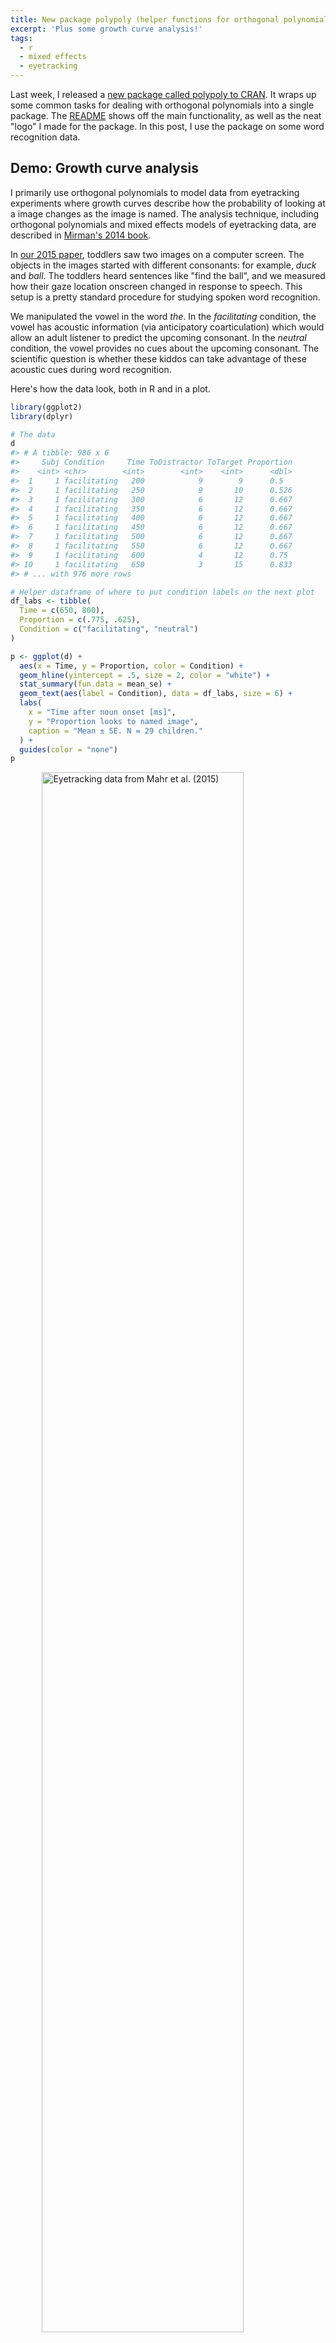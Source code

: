 ```yaml
---
title: New package polypoly (helper functions for orthogonal polynomials)
excerpt: 'Plus some growth curve analysis!'
tags:
  - r
  - mixed effects
  - eyetracking
---
```




Last week, I released a [new package called polypoly to CRAN][CRAN]. It wraps up
some common tasks for dealing with orthogonal polynomials into a single package.
The [README](https://github.com/tjmahr/polypoly) shows off the main 
functionality, as well as the neat "logo" I made for the package. 
In this post, I use the package on some word recognition data.

## Demo: Growth curve analysis

I primarily use orthogonal polynomials to model data from eyetracking 
experiments where growth curves describe how the probability of looking at a 
image changes as the image is named. The analysis technique, including 
orthogonal polynomials and mixed effects models of eyetracking data, are
described in [Mirman's 2014 book](http://amzn.to/2saBuzs).

In [our 2015 paper](https://www.ncbi.nlm.nih.gov/pubmed/26072992), toddlers saw 
two images on a computer screen. The objects in the images started with
different consonants: for example, _duck_ and _ball_. The toddlers heard
sentences like "find the ball", and we measured how their gaze location onscreen
changed in response to speech. This setup is a pretty standard procedure for
studying spoken word recognition.

We manipulated the vowel in the word _the_. In the _facilitating_ condition, the
vowel has acoustic information (via anticipatory coarticulation) which would 
allow an adult listener to predict the upcoming consonant. In the _neutral_ 
condition, the vowel provides no cues about the upcoming consonant. The
scientific question is whether these kiddos can take advantage of these acoustic
cues during word recognition.



Here's how the data look, both in R and in a plot. 


```r
library(ggplot2)
library(dplyr)

# The data
d
#> # A tibble: 986 x 6
#>     Subj Condition     Time ToDistractor ToTarget Proportion
#>    <int> <chr>        <int>        <int>    <int>      <dbl>
#>  1     1 facilitating   200            9        9      0.5  
#>  2     1 facilitating   250            9       10      0.526
#>  3     1 facilitating   300            6       12      0.667
#>  4     1 facilitating   350            6       12      0.667
#>  5     1 facilitating   400            6       12      0.667
#>  6     1 facilitating   450            6       12      0.667
#>  7     1 facilitating   500            6       12      0.667
#>  8     1 facilitating   550            6       12      0.667
#>  9     1 facilitating   600            4       12      0.75 
#> 10     1 facilitating   650            3       15      0.833
#> # ... with 976 more rows

# Helper dataframe of where to put condition labels on the next plot
df_labs <- tibble(
  Time = c(650, 800),
  Proportion = c(.775, .625), 
  Condition = c("facilitating", "neutral")
)

p <- ggplot(d) + 
  aes(x = Time, y = Proportion, color = Condition) + 
  geom_hline(yintercept = .5, size = 2, color = "white") +
  stat_summary(fun.data = mean_se) + 
  geom_text(aes(label = Condition), data = df_labs, size = 6) +
  labs(
    x = "Time after noun onset [ms]", 
    y = "Proportion looks to named image",
    caption = "Mean ± SE. N = 29 children."
  ) + 
  guides(color = "none")
p
```

<img src="/figs/2017-05-30-polypoly-package-released/raw-data-1.png" title="Eyetracking data from Mahr et al. (2015)" alt="Eyetracking data from Mahr et al. (2015)" width="80%" style="display: block; margin: auto;" />

Early on, children look equal amounts to both images on average (.5), and the
proportion of looks to the named image increase as the word unfolds. In the
facilitating condition, that rise happens earlier.

We fit a mixed-effects logistic regression model to estimate how the probability
of looking to the named image changes over time, across conditions, and within 
children. We use cubic orthogonal polynomials to represent Time. For each time 
point, we have three predictors available to us: Time<sup>1</sup>, 
Time<sup>2</sup>, and Time<sup>3</sup>. (Plus, there's a constant "intercept"
term.) Our model's growth curve will be a weighted combination of these polynomial
curves. The code below shows off about half the functionality of the package 
:bowtie::


```r
poly(unique(d$Time), 3) %>% 
  # Force Time^1 term to range from -.5 to .5. Rescale others accordingly.
  polypoly::poly_rescale(scale_width = 1) %>% 
  polypoly::poly_plot()
```

<img src="/figs/2017-05-30-polypoly-package-released/orthogonal-curves-1.png" title="Three orthogonal polynomial curves" alt="Three orthogonal polynomial curves" width="80%" style="display: block; margin: auto;" />

I think people sometimes describe the contributions of these curves to the
overall growth curve as _trends_: "A negative linear trend", "a significant
quadratic trend", etc. I like that word because it makes the terminology a
little less intimidating.

### Quick aside: Why orthogonal polynomials?

Why do we use orthogonal polynomial terms? First, note that simple polynomials
_x_, _x_<sup>2</sup> and _x_<sup>3</sup> are correlated. Orthogonal ones are not
correlated. (Hence, the name.)


```r
# Simple
poly(1:10, 3, raw = TRUE) %>% 
  cor() %>% 
  round(2)
#>      1    2    3
#> 1 1.00 0.97 0.93
#> 2 0.97 1.00 0.99
#> 3 0.93 0.99 1.00

# Orthogonal
poly(1:10, 3, raw = FALSE) %>% 
  cor() %>% 
  round(2)
#>   1 2 3
#> 1 1 0 0
#> 2 0 1 0
#> 3 0 0 1
```

Adding new correlated predictors to a model is a problem. The parameter
estimates will change as different predictors are added. Here we simulate some
fake data, and fit three models with 1-, 2- and 3-degree raw polynomials.


```r
# for reproducible blogging
set.seed(20210215)

x <- 1:10
y <- x + 
  rnorm(1, mean = 100) * (x) +
  rnorm(1, mean = 0, sd = .01) * (x) ^ 2 +
  rnorm(1, mean = -1) * (x) ^ 3 + 
  rnorm(10)

models <- list(
  m1 = lm(y ~ x),
  m2 = lm(y ~ x + I(x^2)),
  m3 = lm(y ~ x + I(x^2) + I(x^3))
)
```

As expected, the estimates for the effects change from model to model:


```r
models %>% 
  lapply(broom::tidy) %>% 
  bind_rows(.id = "model") %>% 
  select(model:estimate) %>% 
  mutate(estimate = round(estimate, 2))
#> # A tibble: 9 x 3
#>   model term        estimate
#>   <chr> <chr>          <dbl>
#> 1 m1    (Intercept)   626.  
#> 2 m1    x            -136.  
#> 3 m2    (Intercept)  -194.  
#> 4 m2    x             275.  
#> 5 m2    I(x^2)        -37.3 
#> 6 m3    (Intercept)    -0.43
#> 7 m3    x             103.  
#> 8 m3    I(x^2)         -0.08
#> 9 m3    I(x^3)         -2.25
```

But with orthogonal polynomials, the parameter estimates don't change from model
to model.


```r
models2 <- list(
  m1 = lm(y ~ poly(x, 1)),
  m2 = lm(y ~ poly(x, 2)),
  m3 = lm(y ~ poly(x, 3))
)

models2 %>% 
  lapply(broom::tidy) %>% 
  bind_rows(.id = "model") %>% 
  select(model:estimate) %>% 
  mutate(estimate = round(estimate, 2))
#> # A tibble: 9 x 3
#>   model term        estimate
#>   <chr> <chr>          <dbl>
#> 1 m1    (Intercept)    -119.
#> 2 m1    poly(x, 1)    -1231.
#> 3 m2    (Intercept)    -119.
#> 4 m2    poly(x, 2)1   -1231.
#> 5 m2    poly(x, 2)2    -857.
#> 6 m3    (Intercept)    -119.
#> 7 m3    poly(x, 3)1   -1231.
#> 8 m3    poly(x, 3)2    -857.
#> 9 m3    poly(x, 3)3    -125.
```

That's probably the simplest reason why orthogonal polynomials are preferred. (I
can't remember any others right now.)


### Back to the data 

Before fitting the model, I use `poly_add_columns()` to add polynomial terms as 
columns to the dataframe. (For speed here, I use a simplified random effects 
structure, estimating growth curve parameters for each Child x Condition
combination.)


```r
library(lme4)

d <- d %>% 
  polypoly::poly_add_columns(
    Time, 
    degree = 3, 
    prefix = "ot", 
    scale_width = 1
  ) %>% 
  # Change the reference level
  mutate(Condition = factor(Condition, c("neutral", "facilitating")))

m <- glmer(
  cbind(ToTarget, ToDistractor) ~ 
    (ot1 + ot2 + ot3) * Condition + 
    (ot1 + ot2 + ot3 | Subj:Condition), 
  family = binomial, 
  data = d)
```

We can confirm that the model captures the overall shape of the growth curves.


```r
# The lines here are not quite the overall average, but the averages of 29
# individual fits (for each participant). That's why the caption is a little
# weird.
p + 
  stat_summary(aes(y = fitted(m)), fun = mean, geom = "line") + 
  labs(caption = "Line: Average of model-fitted values. Points: Mean ± SE.")
```

<img src="/figs/2017-05-30-polypoly-package-released/with-model-fits-1.png" title="Eyetracking data with model fits overlaid" alt="Eyetracking data with model fits overlaid" width="80%" style="display: block; margin: auto;" />

We can inspect the model summary as well.


```r
arm::display(m)
#> glmer(formula = cbind(ToTarget, ToDistractor) ~ (ot1 + ot2 + 
#>     ot3) * Condition + (ot1 + ot2 + ot3 | Subj:Condition), data = d, 
#>     family = binomial)
#>                           coef.est coef.se
#> (Intercept)                0.47     0.10  
#> ot1                        1.57     0.28  
#> ot2                        0.45     0.11  
#> ot3                       -0.34     0.09  
#> Conditionfacilitating      0.23     0.14  
#> ot1:Conditionfacilitating  0.45     0.39  
#> ot2:Conditionfacilitating -0.44     0.16  
#> ot3:Conditionfacilitating  0.11     0.13  
#> 
#> Error terms:
#>  Groups         Name        Std.Dev. Corr              
#>  Subj:Condition (Intercept) 0.53                       
#>                 ot1         1.46      0.23             
#>                 ot2         0.52     -0.05  0.31       
#>                 ot3         0.39     -0.08 -0.64  0.09 
#>  Residual                   1.00                       
#> ---
#> number of obs: 986, groups: Subj:Condition, 58
#> AIC = 4788.2, DIC = -3961.1
#> deviance = 395.6
```

The model summary indicates a significant Condition x Time<sup>2</sup>
interaction, but really, only the intercept and Time<sup>1</sup> can ever be
interpreted directly. To understand the model fit, we visualize how each of the
polynomial terms are weighted. 

Here we create a matrix of the polynomial terms plus a column of ones for the
intercept.


```r
time_mat <- poly(sort(unique(d$Time)), 3) %>%
  polypoly::poly_rescale(1) %>%
  cbind(constant = 1, .)
round(time_mat, 2)
#>       constant     1     2     3
#>  [1,]        1 -0.50  0.57 -0.57
#>  [2,]        1 -0.44  0.36 -0.14
#>  [3,]        1 -0.37  0.17  0.14
#>  [4,]        1 -0.31  0.01  0.30
#>  [5,]        1 -0.25 -0.11  0.36
#>  [6,]        1 -0.19 -0.22  0.34
#>  [7,]        1 -0.12 -0.29  0.26
#>  [8,]        1 -0.06 -0.33  0.14
#>  [9,]        1  0.00 -0.34  0.00
#> [10,]        1  0.06 -0.33 -0.14
#> [11,]        1  0.12 -0.29 -0.26
#> [12,]        1  0.19 -0.22 -0.34
#> [13,]        1  0.25 -0.11 -0.36
#> [14,]        1  0.31  0.01 -0.30
#> [15,]        1  0.37  0.17 -0.14
#> [16,]        1  0.44  0.36  0.14
#> [17,]        1  0.50  0.57  0.57
```

To compute the weighted values, we multiply by a diagonal matrix of the
coefficients.


```r
neut_coefs <- fixef(m)[1:4]
faci_coefs <- neut_coefs + fixef(m)[5:8]
faci_coefs
#>  (Intercept)          ot1          ot2          ot3 
#>  0.699944477  2.014222959  0.006643989 -0.226649045

set_colnames <- `colnames<-`

m_neut <- time_mat %*% diag(neut_coefs) %>%
  set_colnames(c("constant", "ot1", "ot2", "ot3")) 

m_faci <- time_mat %*% diag(faci_coefs) %>%
  set_colnames(c("constant", "ot1", "ot2", "ot3")) 

# Convince ourselves with an example
round(m_faci, 2)
#>       constant   ot1 ot2   ot3
#>  [1,]      0.7 -1.01   0  0.13
#>  [2,]      0.7 -0.88   0  0.03
#>  [3,]      0.7 -0.76   0 -0.03
#>  [4,]      0.7 -0.63   0 -0.07
#>  [5,]      0.7 -0.50   0 -0.08
#>  [6,]      0.7 -0.38   0 -0.08
#>  [7,]      0.7 -0.25   0 -0.06
#>  [8,]      0.7 -0.13   0 -0.03
#>  [9,]      0.7  0.00   0  0.00
#> [10,]      0.7  0.13   0  0.03
#> [11,]      0.7  0.25   0  0.06
#> [12,]      0.7  0.38   0  0.08
#> [13,]      0.7  0.50   0  0.08
#> [14,]      0.7  0.63   0  0.07
#> [15,]      0.7  0.76   0  0.03
#> [16,]      0.7  0.88   0 -0.03
#> [17,]      0.7  1.01   0 -0.13
```

Then, we can use the `poly_melt()` function to get a dataframe from each
weighted matrix and then plot each of the effects.


```r
df_neut <- m_neut %>%
  polypoly::poly_melt() %>%
  tibble::add_column(Condition = "neutral")

df_faci <- m_faci %>% 
  polypoly::poly_melt() %>%
  tibble::add_column(Condition = "facilitating")

df_both <- bind_rows(df_faci, df_neut) %>% 
  mutate(Condition = factor(Condition, c("neutral", "facilitating")))

ggplot(df_both) +
  aes(x = observation, y = value, color = Condition) +
  geom_line() + 
  facet_wrap("degree")
```

<img src="/figs/2017-05-30-polypoly-package-released/trends-1.png" title="Each of the polynomial effects weighted by condition" alt="Each of the polynomial effects weighted by condition" width="80%" style="display: block; margin: auto;" />

Visually, the quadratic effect on the neutral curve pulls down the values during
the center (when the curves are most different) and pushes the values in the
tails upwards (when the curves are closest). Although only the quadratic effect
is nominally significant, the constant and linear terms suggest other smaller
effects but they are too noisy to pin down.

It's worth noting that the predictors and weights discussed above are on the
log-odds/logit scale used inside of the model, instead of the proportion scale
used in the plots of the data and model fits. Basically, these weighted values
are summed together and then squeezed into the range [0, 1] with a nonlinear
transformation. For these data, the two scales produce similar looking growth
curves, but you can notice that the right end of the curves are pinched slightly
closer together in the probability-scale plot:


```r
ggplot(df_both) +
  aes(x = observation, y = value, color = Condition) +
  stat_summary(fun = sum, geom = "line") + 
  ggtitle("logit scale") + 
  guides(color = "none")

ggplot(df_both) +
  aes(x = observation, y = value, color = Condition) +
  stat_summary(fun = function(xs) plogis(sum(xs)), geom = "line")  + 
  ggtitle("probability scale") + 
  guides(color = "none")
```

<img src="/figs/2017-05-30-polypoly-package-released/logit-vs-probability-1.png" title="Comparison of the growth curves in logit scale and probability scale" alt="Comparison of the growth curves in logit scale and probability scale" width="50%" /><img src="/figs/2017-05-30-polypoly-package-released/logit-vs-probability-2.png" title="Comparison of the growth curves in logit scale and probability scale" alt="Comparison of the growth curves in logit scale and probability scale" width="50%" />





***

*Last knitted on 2021-11-16. [Source code on
GitHub](https://github.com/tjmahr/tjmahr.github.io/blob/master/_R/2017-05-30-polypoly-package-released.Rmd).*[^si] 

[^si]: 
    
    ```r
    sessioninfo::session_info()
    #> - Session info  --------------------------------------------------------------
    #>  hash: sun behind large cloud, person facepalming: medium skin tone, zebra
    #> 
    #>  setting  value
    #>  version  R version 4.1.2 (2021-11-01)
    #>  os       Windows 10 x64 (build 22000)
    #>  system   x86_64, mingw32
    #>  ui       RTerm
    #>  language (EN)
    #>  collate  English_United States.1252
    #>  ctype    English_United States.1252
    #>  tz       America/Chicago
    #>  date     2021-11-16
    #>  pandoc   NA
    #> 
    #> - Packages -------------------------------------------------------------------
    #>  package     * version  date (UTC) lib source
    #>  abind         1.4-5    2016-07-21 [1] CRAN (R 4.1.0)
    #>  arm           1.12-2   2021-10-15 [1] CRAN (R 4.1.1)
    #>  assertthat    0.2.1    2019-03-21 [1] CRAN (R 4.1.0)
    #>  backports     1.3.0    2021-10-27 [1] CRAN (R 4.1.1)
    #>  bit           4.0.4    2020-08-04 [1] CRAN (R 4.1.0)
    #>  bit64         4.0.5    2020-08-30 [1] CRAN (R 4.1.0)
    #>  boot          1.3-28   2021-05-03 [2] CRAN (R 4.1.2)
    #>  broom         0.7.10   2021-10-31 [1] CRAN (R 4.1.1)
    #>  cli           3.1.0    2021-10-27 [1] CRAN (R 4.1.1)
    #>  coda          0.19-4   2020-09-30 [1] CRAN (R 4.1.0)
    #>  colorspace    2.0-2    2021-06-24 [1] CRAN (R 4.1.0)
    #>  crayon        1.4.2    2021-10-29 [1] CRAN (R 4.1.1)
    #>  curl          4.3.2    2021-06-23 [1] CRAN (R 4.1.0)
    #>  DBI           1.1.1    2021-01-15 [1] CRAN (R 4.1.0)
    #>  digest        0.6.28   2021-09-23 [1] CRAN (R 4.1.1)
    #>  dplyr       * 1.0.7    2021-06-18 [1] CRAN (R 4.1.0)
    #>  ellipsis      0.3.2    2021-04-29 [1] CRAN (R 4.1.0)
    #>  evaluate      0.14     2019-05-28 [1] CRAN (R 4.1.0)
    #>  fansi         0.5.0    2021-05-25 [1] CRAN (R 4.1.0)
    #>  farver        2.1.0    2021-02-28 [1] CRAN (R 4.1.0)
    #>  generics      0.1.1    2021-10-25 [1] CRAN (R 4.1.1)
    #>  ggplot2     * 3.3.5    2021-06-25 [1] CRAN (R 4.1.0)
    #>  git2r         0.28.0   2021-01-10 [1] CRAN (R 4.1.1)
    #>  glue          1.4.2    2020-08-27 [1] CRAN (R 4.1.1)
    #>  gtable        0.3.0    2019-03-25 [1] CRAN (R 4.1.0)
    #>  here          1.0.1    2020-12-13 [1] CRAN (R 4.1.0)
    #>  highr         0.9      2021-04-16 [1] CRAN (R 4.1.0)
    #>  hms           1.1.1    2021-09-26 [1] CRAN (R 4.1.1)
    #>  knitr       * 1.36     2021-09-29 [1] CRAN (R 4.1.1)
    #>  labeling      0.4.2    2020-10-20 [1] CRAN (R 4.1.0)
    #>  lattice       0.20-45  2021-09-22 [2] CRAN (R 4.1.2)
    #>  lifecycle     1.0.1    2021-09-24 [1] CRAN (R 4.1.1)
    #>  lme4        * 1.1-27.1 2021-06-22 [1] CRAN (R 4.1.0)
    #>  magrittr      2.0.1    2020-11-17 [1] CRAN (R 4.1.0)
    #>  MASS          7.3-54   2021-05-03 [2] CRAN (R 4.1.2)
    #>  Matrix      * 1.3-4    2021-06-01 [2] CRAN (R 4.1.2)
    #>  minqa         1.2.4    2014-10-09 [1] CRAN (R 4.1.0)
    #>  munsell       0.5.0    2018-06-12 [1] CRAN (R 4.1.0)
    #>  nlme          3.1-153  2021-09-07 [2] CRAN (R 4.1.2)
    #>  nloptr        1.2.2.2  2020-07-02 [1] CRAN (R 4.1.1)
    #>  pillar        1.6.4    2021-10-18 [1] CRAN (R 4.1.1)
    #>  pkgconfig     2.0.3    2019-09-22 [1] CRAN (R 4.1.0)
    #>  plyr          1.8.6    2020-03-03 [1] CRAN (R 4.1.0)
    #>  polypoly      0.0.2    2017-05-27 [1] CRAN (R 4.1.1)
    #>  purrr         0.3.4    2020-04-17 [1] CRAN (R 4.1.0)
    #>  R6            2.5.1    2021-08-19 [1] CRAN (R 4.1.1)
    #>  ragg          1.2.0    2021-10-30 [1] CRAN (R 4.1.1)
    #>  Rcpp          1.0.7    2021-07-07 [1] CRAN (R 4.1.0)
    #>  readr       * 2.0.2    2021-09-27 [1] CRAN (R 4.1.1)
    #>  reshape2      1.4.4    2020-04-09 [1] CRAN (R 4.1.0)
    #>  rlang         0.4.12   2021-10-18 [1] CRAN (R 4.1.1)
    #>  rprojroot     2.0.2    2020-11-15 [1] CRAN (R 4.1.0)
    #>  rstudioapi    0.13     2020-11-12 [1] CRAN (R 4.1.0)
    #>  scales        1.1.1    2020-05-11 [1] CRAN (R 4.1.0)
    #>  sessioninfo   1.2.1    2021-11-02 [1] CRAN (R 4.1.2)
    #>  stringi       1.7.5    2021-10-04 [1] CRAN (R 4.1.1)
    #>  stringr       1.4.0    2019-02-10 [1] CRAN (R 4.1.0)
    #>  systemfonts   1.0.3    2021-10-13 [1] CRAN (R 4.1.1)
    #>  textshaping   0.3.6    2021-10-13 [1] CRAN (R 4.1.1)
    #>  tibble        3.1.5    2021-09-30 [1] CRAN (R 4.1.1)
    #>  tidyr         1.1.4    2021-09-27 [1] CRAN (R 4.1.1)
    #>  tidyselect    1.1.1    2021-04-30 [1] CRAN (R 4.1.0)
    #>  tzdb          0.2.0    2021-10-27 [1] CRAN (R 4.1.1)
    #>  utf8          1.2.2    2021-07-24 [1] CRAN (R 4.1.0)
    #>  vctrs         0.3.8    2021-04-29 [1] CRAN (R 4.1.0)
    #>  vroom         1.5.5    2021-09-14 [1] CRAN (R 4.1.1)
    #>  withr         2.4.2    2021-04-18 [1] CRAN (R 4.1.0)
    #>  xfun          0.27     2021-10-18 [1] CRAN (R 4.1.1)
    #> 
    #>  [1] C:/Users/trist/Documents/R/win-library/4.1
    #>  [2] C:/Program Files/R/R-4.1.2/library
    #> 
    #> ------------------------------------------------------------------------------
    ```

[CRAN]: https://cran.r-project.org/web/packages/polypoly/index.html "CRAN page for polypoly"
